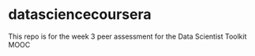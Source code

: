 # datasciencecoursera
This repo is for the week 3 peer assessment for the Data Scientist Toolkit MOOC
